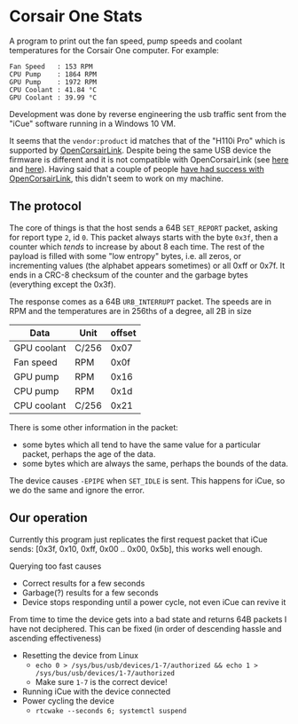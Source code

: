 # Corsair One Stats

A program to print out the fan speed, pump speeds and coolant temperatures for
the Corsair One computer. For example:

```
Fan Speed   : 153 RPM
CPU Pump    : 1864 RPM
GPU Pump    : 1972 RPM
CPU Coolant : 41.84 °C
GPU Coolant : 39.99 °C
```

Development was done by reverse engineering the usb traffic sent from the
"iCue" software running in a Windows 10 VM.

It seems that the `vendor:product` id matches that of the "H110i Pro" which is
supported by [OpenCorsairLink](https://github.com/audiohacked/OpenCorsairLink).
Despite being the same USB device the firmware is different and it is not
compatible with OpenCorsairLink (see
[here](https://github.com/audiohacked/OpenCorsairLink/issues/220#issue-543176212)
and
[here](https://github.com/audiohacked/OpenCorsairLink/issues/160#issue-425542928)).
Having said that a couple of people [have had success with
OpenCorsairLink](https://github.com/audiohacked/OpenCorsairLink/issues/109#issuecomment-435685582),
this didn't seem to work on my machine.

## The protocol

The core of things is that the host sends a 64B `SET_REPORT` packet, asking for
report type `2`, id `0`. This packet always starts with the byte `0x3f`, then a
counter which *tends* to increase by about 8 each time. The rest of the payload
is filled with some "low entropy" bytes, i.e. all zeros, or incrementing values
(the alphabet appears sometimes) or all 0xff or 0x7f. It ends in a CRC-8
checksum of the counter and the garbage bytes (everything except the 0x3f).

The response comes as a 64B `URB_INTERRUPT` packet. The speeds are in RPM and
the temperatures are in 256ths of a degree, all 2B in size

| Data        | Unit  | offset |
|-------------|-------|--------|
| GPU coolant | C/256 | 0x07   |
| Fan speed   | RPM   | 0x0f   |
| GPU pump    | RPM   | 0x16   |
| CPU pump    | RPM   | 0x1d   |
| CPU coolant | C/256 | 0x21   |

There is some other information in the packet:

- some bytes which all tend to have the same value for a particular packet,
  perhaps the age of the data.
- some bytes which are always the same, perhaps the bounds of the data.

The device causes `-EPIPE` when `SET_IDLE` is sent. This happens for iCue, so
we do the same and ignore the error.

## Our operation

Currently this program just replicates the first request packet that iCue
sends: [0x3f, 0x10, 0xff, 0x00 .. 0x00, 0x5b], this works well enough.

Querying too fast causes
- Correct results for a few seconds
- Garbage(?) results for a few seconds
- Device stops responding until a power cycle, not even iCue can revive it

From time to time the device gets into a bad state and returns 64B packets I
have not deciphered. This can be fixed (in order of descending hassle and
ascending effectiveness)

- Resetting the device from Linux
    - `echo 0 > /sys/bus/usb/devices/1-7/authorized && echo 1 > /sys/bus/usb/devices/1-7/authorized`
    - Make sure `1-7` is the correct device!
- Running iCue with the device connected
- Power cycling the device
  - `rtcwake --seconds 6; systemctl suspend`

